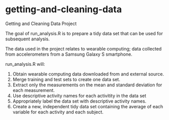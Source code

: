 getting-and-cleaning-data
=========================

Getting and Cleaning Data Project

The goal of run_analysis.R is to prepare a tidy data set that can be used for subsequent analysis.

The data used in the project relates to wearable computing; data collected from accelerometers from a Samsung Galaxy S smartphone.

run_analysis.R will:

1. Obtain wearable computing data downloaded from and external source.
2. Merge training and test sets to create one data set.
3. Extract only the measurements on the mean and standard deviation for each measurement.
4. Use descriptive activity names for each activitity in the data set
5. Appropriately label the data set with descriptive activity names.
6. Create a new, independent tidy data set containing the average of each variable for each activity and each subject.
